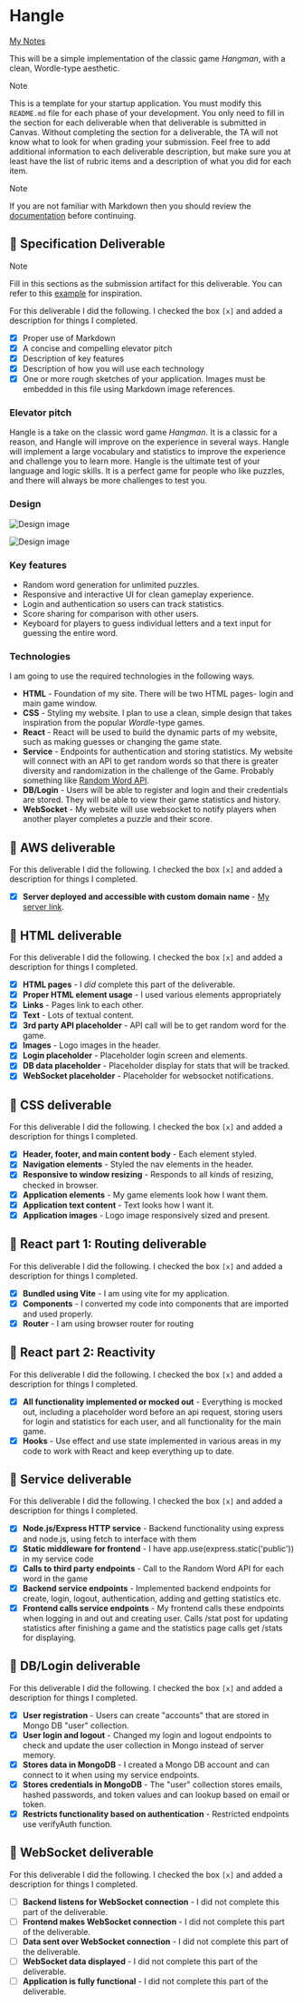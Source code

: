 # Hangle

[My Notes](notes.md)

This will be a simple implementation of the classic game *Hangman*, with a clean, Wordle-type aesthetic. 


> [!NOTE]
>  This is a template for your startup application. You must modify this `README.md` file for each phase of your development. You only need to fill in the section for each deliverable when that deliverable is submitted in Canvas. Without completing the section for a deliverable, the TA will not know what to look for when grading your submission. Feel free to add additional information to each deliverable description, but make sure you at least have the list of rubric items and a description of what you did for each item.

> [!NOTE]
>  If you are not familiar with Markdown then you should review the [documentation](https://docs.github.com/en/get-started/writing-on-github/getting-started-with-writing-and-formatting-on-github/basic-writing-and-formatting-syntax) before continuing.

## 🚀 Specification Deliverable

> [!NOTE]
>  Fill in this sections as the submission artifact for this deliverable. You can refer to this [example](https://github.com/webprogramming260/startup-example/blob/main/README.md) for inspiration.

For this deliverable I did the following. I checked the box `[x]` and added a description for things I completed.

- [X] Proper use of Markdown
- [X] A concise and compelling elevator pitch
- [X] Description of key features
- [X] Description of how you will use each technology
- [X] One or more rough sketches of your application. Images must be embedded in this file using Markdown image references.

### Elevator pitch

Hangle is a take on the classic word game *Hangman*. It is a classic for a reason, and Hangle will improve on the experience in several ways. Hangle will implement a large vocabulary and statistics to improve the experience and challenge you to learn more. Hangle is the ultimate test of your language and logic skills. It is a perfect game for people who like puzzles, and there will always be more challenges to test you.

### Design



![Design image](login.png)



![Design image](mockup.png.png)




### Key features

- Random word generation for unlimited puzzles.
- Responsive and interactive UI for clean gameplay experience.
- Login and authentication so users can track statistics.
- Score sharing for comparison with other users.
- Keyboard for players to guess individual letters and a text input for guessing the entire word.

  
### Technologies

I am going to use the required technologies in the following ways.

- **HTML** - Foundation of my site. There will be two HTML pages- login and main game window.
- **CSS** - Styling my website. I plan to use a clean, simple design that takes inspiration from the popular *Wordle*-type games. 
- **React** - React will be used to build the dynamic parts of my website, such as making guesses or changing the game state. 
- **Service** - Endpoints for authentication and storing statistics. My website will connect with an API to get random words so that there is greater diversity and randomization in the challenge of the Game. Probably something like [Random Word API](https://random-word-api.herokuapp.com/home).
- **DB/Login** - Users will be able to register and login and their credentials are stored. They will be able to view their game statistics and history.
- **WebSocket** - My website will use websocket to notify players when another player completes a puzzle and their score. 

## 🚀 AWS deliverable

For this deliverable I did the following. I checked the box `[x]` and added a description for things I completed.

- [X] **Server deployed and accessible with custom domain name** - [My server link](https://srich260.click).

## 🚀 HTML deliverable

For this deliverable I did the following. I checked the box `[x]` and added a description for things I completed.

- [X] **HTML pages** - I *did* complete this part of the deliverable.
- [X] **Proper HTML element usage** - I used various elements appropriately
- [X] **Links** - Pages link to each other.
- [X] **Text** - Lots of textual content.
- [X] **3rd party API placeholder** - API call will be to get random word for the game.
- [X] **Images** - Logo images in the header.
- [X] **Login placeholder** - Placeholder login screen and elements.
- [X] **DB data placeholder** - Placeholder display for stats that will be tracked.
- [X] **WebSocket placeholder** - Placeholder for websocket notifications.

## 🚀 CSS deliverable

For this deliverable I did the following. I checked the box `[x]` and added a description for things I completed.

- [X] **Header, footer, and main content body** - Each element styled.
- [X] **Navigation elements** - Styled the nav elements in the header.
- [X] **Responsive to window resizing** - Responds to all kinds of resizing, checked in browser.
- [X] **Application elements** - My game elements look how I want them.
- [X] **Application text content** - Text looks how I want it.
- [X] **Application images** - Logo image responsively sized and present.

## 🚀 React part 1: Routing deliverable

For this deliverable I did the following. I checked the box `[x]` and added a description for things I completed.

- [X] **Bundled using Vite** - I am using vite for my application.
- [X] **Components** - I converted my code into components that are imported and used properly.
- [X] **Router** - I am using browser router for routing

## 🚀 React part 2: Reactivity

For this deliverable I did the following. I checked the box `[x]` and added a description for things I completed.

- [X] **All functionality implemented or mocked out** - Everything is mocked out, including a placeholder word before an api request, storing users for login and statistics for each user, and all functionality for the main game.
- [X] **Hooks** - Use effect and use state implemented in various areas in my code to work with React and keep everything up to date.

## 🚀 Service deliverable

For this deliverable I did the following. I checked the box `[x]` and added a description for things I completed.

- [X] **Node.js/Express HTTP service** - Backend functionality using express and node.js, using fetch to interface with them
- [X] **Static middleware for frontend** - I have app.use(express.static('public')) in my service code
- [X] **Calls to third party endpoints** - Call to the Random Word API for each word in the game
- [X] **Backend service endpoints** - Implemented backend endpoints for create, login, logout, authentication, adding and getting statistics etc. 
- [X] **Frontend calls service endpoints** - My frontend calls these endpoints when logging in and out and creating user. Calls /stat post for updating statistics after finishing a game and the statistics page calls get /stats for displaying.

## 🚀 DB/Login deliverable

For this deliverable I did the following. I checked the box `[x]` and added a description for things I completed.

- [X] **User registration** - Users can create "accounts" that are stored in Mongo DB "user" collection.
- [X] **User login and logout** - Changed my login and logout endpoints to check and update the user collection in Mongo instead of server memory.
- [X] **Stores data in MongoDB** - I created a Mongo DB account and can connect to it when using my service endpoints.
- [X] **Stores credentials in MongoDB** - The "user" collection stores emails, hashed passwords, and token values and can lookup based on email or token.
- [X] **Restricts functionality based on authentication** - Restricted endpoints use verifyAuth function.

## 🚀 WebSocket deliverable

For this deliverable I did the following. I checked the box `[x]` and added a description for things I completed.

- [ ] **Backend listens for WebSocket connection** - I did not complete this part of the deliverable.
- [ ] **Frontend makes WebSocket connection** - I did not complete this part of the deliverable.
- [ ] **Data sent over WebSocket connection** - I did not complete this part of the deliverable.
- [ ] **WebSocket data displayed** - I did not complete this part of the deliverable.
- [ ] **Application is fully functional** - I did not complete this part of the deliverable.
